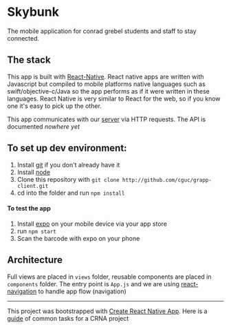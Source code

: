 # Skybunk

The mobile application for conrad grebel students and staff to stay connected.

## The stack
This app is built with [React-Native](https://facebook.github.io/react-native/). React native apps are written with Javascript but compiled to mobile platforms native languages such as swift/objective-c/Java so the app performs as if it were written in these languages. React Native is very similar to React for the web, so if you know one it's easy to pick up the other.

This app communicates with our [server](https://github.com/cguc/grapp-server) via HTTP requests. The API is documented _nowhere yet_

## To set up dev environment:
1. Install [git](https://git-scm.com/book/en/v2/Getting-Started-Installing-Git) if you don't already have it
2. Install [node](https://nodejs.org/en/)
3. Clone this repository with `git clone http://github.com/cguc/grapp-client.git`
4. cd into the folder and run `npm install`

#### To test the app
1. Install [expo](https://expo.io/) on your mobile device via your app store
2. run `npm start`
3. Scan the barcode with expo on your phone

## Architecture
Full views are placed in `views` folder, reusable components are placed in `components` folder. The entry point is `App.js` and we are using [react-navigation](https://reactnavigation.org/) to handle app flow (navigation)
___

This project was bootstrapped with [Create React Native App](https://github.com/react-community/create-react-native-app). Here is a [guide](https://github.com/react-community/create-react-native-app/blob/master/react-native-scripts/template/README.md) of common tasks for a CRNA project
